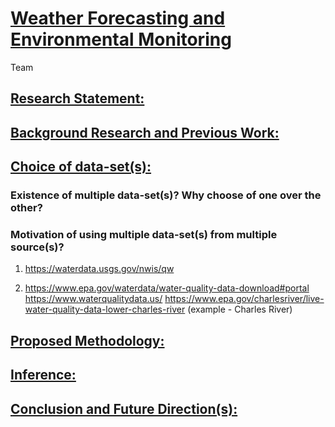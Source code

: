 # <ins>Weather Forecasting and Environmental Monitoring</ins>

Team



## <ins>Research Statement:</ins>


## <ins>Background Research and Previous Work:</ins>


## <ins>Choice of data-set(s):</ins>

### Existence of multiple data-set(s)? Why choose of one over the other?
### Motivation of using multiple data-set(s) from multiple source(s)?

1. https://waterdata.usgs.gov/nwis/qw

2. https://www.epa.gov/waterdata/water-quality-data-download#portal
   https://www.waterqualitydata.us/
   https://www.epa.gov/charlesriver/live-water-quality-data-lower-charles-river (example - Charles River)
   

## <ins>Proposed Methodology:</ins>


## <ins>Inference:</ins>


## <ins>Conclusion and Future Direction(s):</ins>
